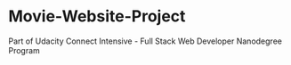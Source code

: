 # Movie-Website-Project
Part of Udacity Connect Intensive - Full Stack Web Developer Nanodegree Program
